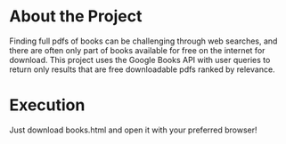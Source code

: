 
# About the Project

Finding full pdfs of books can be challenging through web searches, and there are often only part of books available for free on the internet for download. This project uses the Google Books API with user queries to return only results that are free downloadable pdfs ranked by relevance. 


# Execution

Just download books.html and open it with your preferred browser!
